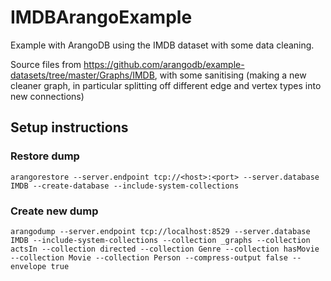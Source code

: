 # IMDBArangoExample
Example with ArangoDB using the IMDB dataset with some data cleaning.

Source files from https://github.com/arangodb/example-datasets/tree/master/Graphs/IMDB, with some sanitising (making a new cleaner graph, in particular splitting off different edge and vertex types into new connections)

## Setup instructions

### Restore dump

`arangorestore --server.endpoint tcp://<host>:<port> --server.database IMDB --create-database --include-system-collections`

### Create new dump

`arangodump --server.endpoint tcp://localhost:8529 --server.database IMDB --include-system-collections --collection _graphs --collection actsIn --collection directed --collection Genre --collection hasMovie --collection Movie --collection Person --compress-output false --envelope true`